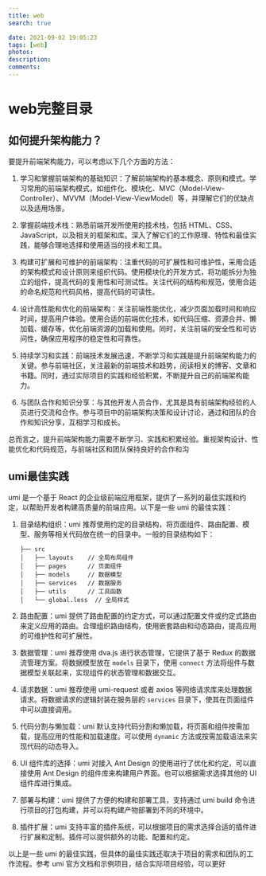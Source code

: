 ```yaml
---
title: web
search: true

date: 2021-09-02 19:05:23
tags: [web]
photos:
description:
comments:
---
```

# web完整目录

## 如何提升架构能力？

要提升前端架构能力，可以考虑以下几个方面的方法：

1. 学习和掌握前端架构的基础知识：了解前端架构的基本概念、原则和模式。学习常用的前端架构模式，如组件化、模块化、MVC（Model-View-Controller）、MVVM（Model-View-ViewModel）等，并理解它们的优缺点以及适用场景。

2. 掌握前端技术栈：熟悉前端开发所使用的技术栈，包括 HTML、CSS、JavaScript，以及相关的框架和库。深入了解它们的工作原理、特性和最佳实践，能够合理地选择和使用适当的技术和工具。

3. 构建可扩展和可维护的前端架构：注重代码的可扩展性和可维护性，采用合适的架构模式和设计原则来组织代码。使用模块化的开发方式，将功能拆分为独立的组件，提高代码的复用性和可测试性。关注代码的结构和规范，使用合适的命名规范和代码风格，提高代码的可读性。

4. 设计高性能和优化的前端架构：关注前端性能优化，减少页面加载时间和响应时间，提高用户体验。使用合适的前端优化技术，如代码压缩、资源合并、懒加载、缓存等，优化前端资源的加载和使用。同时，关注前端的安全性和可访问性，确保应用程序的稳定性和可靠性。

5. 持续学习和实践：前端技术发展迅速，不断学习和实践是提升前端架构能力的关键。参与前端社区，关注最新的前端技术和趋势，阅读相关的博客、文章和书籍。同时，通过实际项目的实践和经验积累，不断提升自己的前端架构能力。

6. 与团队合作和知识分享：与其他开发人员合作，尤其是具有前端架构经验的人员进行交流和合作。参与项目中的前端架构决策和设计讨论，通过和团队的合作和知识分享，互相学习和成长。

总而言之，提升前端架构能力需要不断学习、实践和积累经验。重视架构设计、性能优化和代码规范，与前端社区和团队保持良好的合作和沟


## umi最佳实践
umi 是一个基于 React 的企业级前端应用框架，提供了一系列的最佳实践和约定，以帮助开发者构建高质量的前端应用。以下是一些 umi 的最佳实践：

1. 目录结构组织：umi 推荐使用约定的目录结构，将页面组件、路由配置、模型、服务等相关代码放在统一的目录中。一般的目录结构如下：
   ```
   ├── src
   │   ├── layouts    // 全局布局组件
   │   ├── pages      // 页面组件
   │   ├── models     // 数据模型
   │   ├── services   // 数据服务
   │   ├── utils      // 工具函数
   │   └── global.less  // 全局样式
   ```

2. 路由配置：umi 提供了路由配置的约定方式，可以通过配置文件或约定式路由来定义应用的路由。合理组织路由结构，使用嵌套路由和动态路由，提高应用的可维护性和可扩展性。

3. 数据管理：umi 推荐使用 dva.js 进行状态管理，它提供了基于 Redux 的数据流管理方案。将数据模型放在 `models` 目录下，使用 `connect` 方法将组件与数据模型关联起来，实现组件的状态管理和数据交互。

4. 请求数据：umi 推荐使用 umi-request 或者 axios 等网络请求库来处理数据请求。将数据请求的逻辑封装在服务层的 `services` 目录下，使其在页面组件中可以直接调用。

5. 代码分割与懒加载：umi 默认支持代码分割和懒加载，将页面和组件按需加载，提高应用的性能和加载速度。可以使用 `dynamic` 方法或按需加载语法来实现代码的动态导入。

6. UI 组件库的选择：umi 对接入 Ant Design 的使用进行了优化和约定，可以直接使用 Ant Design 的组件库来构建用户界面。也可以根据需求选择其他的 UI 组件库进行集成。

7. 部署与构建：umi 提供了方便的构建和部署工具，支持通过 umi build 命令进行项目的打包构建，并可以将构建产物部署到不同的环境中。

8. 插件扩展：umi 支持丰富的插件系统，可以根据项目的需求选择合适的插件进行扩展和定制。插件可以提供额外的功能、配置和约定。

以上是一些 umi 的最佳实践，但具体的最佳实践还取决于项目的需求和团队的工作流程。参考 umi 官方文档和示例项目，结合实际项目经验，可以更好